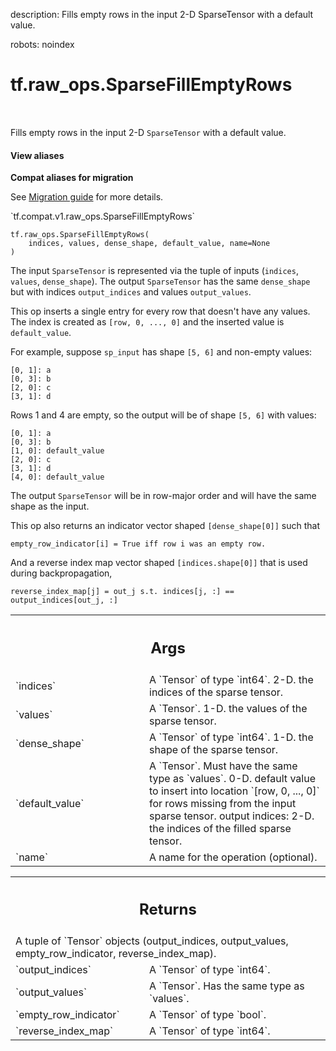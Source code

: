 description: Fills empty rows in the input 2-D SparseTensor with a default value.

robots: noindex

# tf.raw_ops.SparseFillEmptyRows

<!-- Insert buttons and diff -->

<table class="tfo-notebook-buttons tfo-api nocontent" align="left">

</table>



Fills empty rows in the input 2-D `SparseTensor` with a default value.

<section class="expandable">
  <h4 class="showalways">View aliases</h4>
  <p>
<b>Compat aliases for migration</b>
<p>See
<a href="https://www.tensorflow.org/guide/migrate">Migration guide</a> for
more details.</p>
<p>`tf.compat.v1.raw_ops.SparseFillEmptyRows`</p>
</p>
</section>

<pre class="devsite-click-to-copy prettyprint lang-py tfo-signature-link">
<code>tf.raw_ops.SparseFillEmptyRows(
    indices, values, dense_shape, default_value, name=None
)
</code></pre>



<!-- Placeholder for "Used in" -->

The input `SparseTensor` is represented via the tuple of inputs
(`indices`, `values`, `dense_shape`).  The output `SparseTensor` has the
same `dense_shape` but with indices `output_indices` and values
`output_values`.

This op inserts a single entry for every row that doesn't have any values.
The index is created as `[row, 0, ..., 0]` and the inserted value
is `default_value`.

For example, suppose `sp_input` has shape `[5, 6]` and non-empty values:

    [0, 1]: a
    [0, 3]: b
    [2, 0]: c
    [3, 1]: d

Rows 1 and 4 are empty, so the output will be of shape `[5, 6]` with values:

    [0, 1]: a
    [0, 3]: b
    [1, 0]: default_value
    [2, 0]: c
    [3, 1]: d
    [4, 0]: default_value

The output `SparseTensor` will be in row-major order and will have the
same shape as the input.

This op also returns an indicator vector shaped `[dense_shape[0]]` such that

    empty_row_indicator[i] = True iff row i was an empty row.

And a reverse index map vector shaped `[indices.shape[0]]` that is used during
backpropagation,

    reverse_index_map[j] = out_j s.t. indices[j, :] == output_indices[out_j, :]

<!-- Tabular view -->
 <table class="responsive fixed orange">
<colgroup><col width="214px"><col></colgroup>
<tr><th colspan="2"><h2 class="add-link">Args</h2></th></tr>

<tr>
<td>
`indices`
</td>
<td>
A `Tensor` of type `int64`.
2-D. the indices of the sparse tensor.
</td>
</tr><tr>
<td>
`values`
</td>
<td>
A `Tensor`. 1-D. the values of the sparse tensor.
</td>
</tr><tr>
<td>
`dense_shape`
</td>
<td>
A `Tensor` of type `int64`.
1-D. the shape of the sparse tensor.
</td>
</tr><tr>
<td>
`default_value`
</td>
<td>
A `Tensor`. Must have the same type as `values`.
0-D. default value to insert into location `[row, 0, ..., 0]`
for rows missing from the input sparse tensor.
output indices: 2-D. the indices of the filled sparse tensor.
</td>
</tr><tr>
<td>
`name`
</td>
<td>
A name for the operation (optional).
</td>
</tr>
</table>



<!-- Tabular view -->
 <table class="responsive fixed orange">
<colgroup><col width="214px"><col></colgroup>
<tr><th colspan="2"><h2 class="add-link">Returns</h2></th></tr>
<tr class="alt">
<td colspan="2">
A tuple of `Tensor` objects (output_indices, output_values, empty_row_indicator, reverse_index_map).
</td>
</tr>
<tr>
<td>
`output_indices`
</td>
<td>
A `Tensor` of type `int64`.
</td>
</tr><tr>
<td>
`output_values`
</td>
<td>
A `Tensor`. Has the same type as `values`.
</td>
</tr><tr>
<td>
`empty_row_indicator`
</td>
<td>
A `Tensor` of type `bool`.
</td>
</tr><tr>
<td>
`reverse_index_map`
</td>
<td>
A `Tensor` of type `int64`.
</td>
</tr>
</table>

